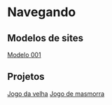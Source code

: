 # Navegando

## Modelos de sites
<a href="https://rgmenezes.github.io/Repositorio-de-teste/Modelos%20de%20sites/Modelo%20001/" hreflang="pt-br">Modelo 001</a>

## Projetos
<a href="https://rgmenezes.github.io/Repositorio-de-teste/Projetos/jogo%20da%20velha/" hreflang="pt-br">Jogo da velha</a>
<a href="https://rgmenezes.github.io/Repositorio-de-teste/Projetos/Game%20de%20masmorra/" hreflang="pt-br">Jogo de masmorra</a>